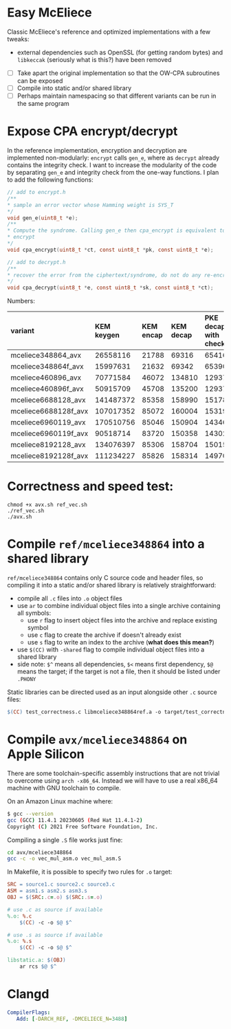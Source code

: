 # Easy McEliece
Classic McEliece's reference and optimized implementations with a few tweaks:
- external dependencies such as OpenSSL (for getting random bytes) and `libkeccak` (seriously what is this?) have been removed

- [ ] Take apart the original implementation so that the OW-CPA subroutines can be exposed
- [ ] Compile into static and/or shared library
- [ ] Perhaps maintain namespacing so that different variants can be run in the same program

# Expose CPA encrypt/decrypt
In the reference implementation, encryption and decryption are implemented non-modularly: `encrypt` calls `gen_e`, where as `decrypt` already contains the integrity check. I want to increase the modularity of the code by separating `gen_e` and integrity check from the one-way functions. I plan to add the following functions:

```c
// add to encrypt.h
/**
* sample an error vector whose Hamming weight is SYS_T
*/
void gen_e(uint8_t *e);
/**
* Compute the syndrome. Calling gen_e then cpa_encrypt is equivalent to calling
* encrypt
*/
void cpa_encrypt(uint8_t *ct, const uint8_t *pk, const uint8_t *e);

// add to decrypt.h
/**
* recover the error from the ciphertext/syndrome, do not do any re-encryption
*/
void cpa_decrypt(uint8_t *e, const uint8_t *sk, const uint8_t *ct);
```

Numbers:

|variant|KEM keygen|KEM encap|KEM decap|PKE decap with check|PKE decap w/o check|Sample error vec|Synd|
|:--|:--|:--|:--|:--|:--|:--|:--|
|mceliece348864_avx|26558116|21788|69316|65416|57668|5928|12792|
|mceliece348864f_avx|15997631|21632|69342|65390|57668|5954|12948|
|mceliece460896_avx|70771584|46072|134810|129376|112606|15886|24232|
|mceliece460896f_avx|50915709|45708|135200|129376|112580|15808|23738|
|mceliece6688128_avx|141487372|85358|158990|151788|134576|18967|53794|
|mceliece6688128f_avx|107017352|85072|160004|153192|134966|24180|52286|
|mceliece6960119_avx|170510756|85046|150904|143468|125944|18720|54912|
|mceliece6960119f_avx|90518714|83720|150358|143026|125892|18720|53118|
|mceliece8192128_avx|134076397|85306|158704|150150|133406|14222|60138|
|mceliece8192128f_avx|111234227|85826|158314|149708|133042|14222|60762|

# Correctness and speed test:
```
chmod +x avx.sh ref_vec.sh
./ref_vec.sh
./avx.sh
```

# Compile `ref/mceliece348864` into a shared library
`ref/mceliece348864` contains only C source code and header files, so compiling it into a static and/or shared library is relatively straightforward:
- compile all `.c` files into `.o` object files
- use `ar` to combine individual object files into a single archive containing all symbols:
    - use `r` flag to insert object files into the archive and replace existing symbol
    - use `c` flag to create the archive if doesn't already exist
    - use `s` flag to write an index to the archive (**what does this mean?**)
- use `$(CC)` with `-shared` flag to compile individual object files into a shared library
- side note: `$^` means all dependencies, `$<` means first dependency, `$@` means the target; if the target is not a file, then it should be listed under `.PHONY`

Static libraries can be directed used as an input alongside other `.c` source files:

```Makefile
$(CC) test_correctness.c libmceliece348864ref.a -o target/test_correctness
```

# Compile `avx/mceliece348864` on Apple Silicon
There are some toolchain-specific assembly instructions that are not trivial to overcome using `arch -x86_64`. Instead we will have to use a real x86_64 machine with GNU toolchain to compile.

On an Amazon Linux machine where:

```bash
$ gcc --version
gcc (GCC) 11.4.1 20230605 (Red Hat 11.4.1-2)
Copyright (C) 2021 Free Software Foundation, Inc.
```

Compiling a single `.S` file works just fine:

```bash
cd avx/mceliece348864
gcc -c -o vec_mul_asm.o vec_mul_asm.S
```

In Makefile, it is possible to specify two rules for `.o` target:

```Makefile
SRC = source1.c source2.c source3.c
ASM = asm1.s asm2.s asm3.s
OBJ = $(SRC:.c=.o) $(SRC:.s=.o)

# use .c as source if available
%.o: %.c
    $(CC) -c -o $@ $^

# use .s as source if available
%.o: %.s
    $(CC) -c -o $@ $^

libstatic.a: $(OBJ)
    ar rcs $@ $^
```

# Clangd
```yaml
CompilerFlags:
   Add: [-DARCH_REF, -DMCELIECE_N=3488] 
```